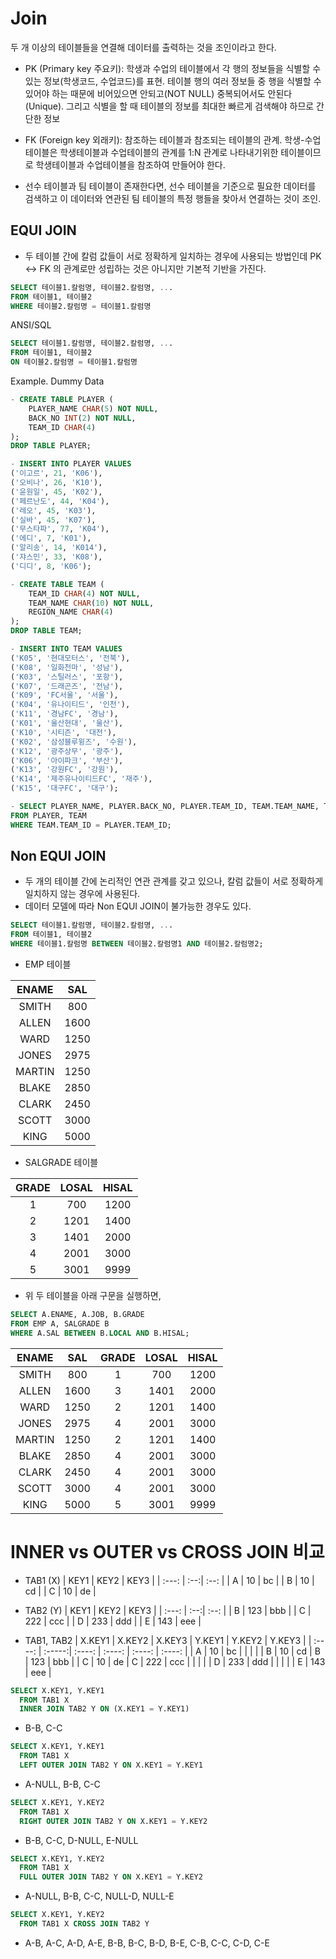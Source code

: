 # Join

두 개 이상의 테이블들을 연결해 데이터를 출력하는 것을 조인이라고 한다.

- PK (Primary key 주요키): 학생과 수업의 테이블에서 각 행의 정보들을 식별할 수 있는 정보(학생코드, 수업코드)를 표현. 테이블 행의 여러 정보들 중 행을 식별할 수 있어야 하는 때문에 비어있으면 안되고(NOT NULL) 중복되어서도 안된다(Unique). 그리고 식별을 할 때 테이블의 정보를 최대한 빠르게 검색해야 하므로 간단한 정보

- FK (Foreign key 외래키): 참조하는 테이블과 참조되는 테이블의 관계. 학생-수업 테이블은 학생테이블과 수업테이블의 관계를 1:N 관계로 나타내기위한 테이블이므로 학생테이블과 수업테이블을 참조하여 만들어야 한다.

- 선수 테이블과 팀 테이블이 존재한다면, 선수 테이블을 기준으로 필요한 데이터를 검색하고 이 데이터와 연관된 팀 테이블의 특정 행들을 찾아서 연결하는 것이 조인.

## EQUI JOIN

- 두 테이블 간에 칼럼 값들이 서로 정확하게 일치하는 경우에 사용되는 방법인데 PK <-> FK 의 관계로만 성립하는 것은 아니지만 기본적 기반을 가진다.

```SQL
SELECT 테이블1.칼럼명, 테이블2.칼럼명, ...
FROM 테이블1, 테이블2
WHERE 테이블2.칼럼명 = 테이블1.칼럼명
```

ANSI/SQL

```SQL
SELECT 테이블1.칼럼명, 테이블2.칼럼명, ...
FROM 테이블1, 테이블2
ON 테이블2.칼럼명 = 테이블1.칼럼명
```

Example. Dummy Data

```SQL
- CREATE TABLE PLAYER (
	PLAYER_NAME CHAR(5) NOT NULL,
    BACK_NO INT(2) NOT NULL,
    TEAM_ID CHAR(4)
);
DROP TABLE PLAYER;

- INSERT INTO PLAYER VALUES
('이고르', 21, 'K06'),
('오비나', 26, 'K10'),
('윤원일', 45, 'K02'),
('페르난도', 44, 'K04'),
('레오', 45, 'K03'),
('실바', 45, 'K07'),
('무스타파', 77, 'K04'),
('에디', 7, 'K01'),
('알리송', 14, 'K014'),
('쟈스민', 33, 'K08'),
('디디', 8, 'K06');

- CREATE TABLE TEAM (
	TEAM_ID CHAR(4) NOT NULL,
    TEAM_NAME CHAR(10) NOT NULL,
    REGION_NAME CHAR(4)
);
DROP TABLE TEAM;

- INSERT INTO TEAM VALUES
('K05', '현대모터스', '전북'),
('K08', '일화천마', '성남'),
('K03', '스틸러스', '포항'),
('K07', '드래곤즈', '전남'),
('K09', 'FC서울', '서울'),
('K04', '유나이티드', '인천'),
('K11', '경남FC', '경남'),
('K01', '울산현대', '울산'),
('K10', '시티즌', '대전'),
('K02', '삼성블루윙즈', '수원'),
('K12', '광주상무', '광주'),
('K06', '아이파크', '부산'),
('K13', '강원FC', '강원'),
('K14', '제주유나이티드FC', '재주'),
('K15', '대구FC', '대구');

- SELECT PLAYER_NAME, PLAYER.BACK_NO, PLAYER.TEAM_ID, TEAM.TEAM_NAME, TEAM.REGION_NAME
FROM PLAYER, TEAM
WHERE TEAM.TEAM_ID = PLAYER.TEAM_ID;
```

## Non EQUI JOIN

- 두 개의 테이블 간에 논리적인 연관 관계를 갖고 있으나, 칼럼 값들이 서로 정확하게 일치하지 않는 경우에 사용된다.
- 데이터 모델에 따라 Non EQUI JOIN이 불가능한 경우도 있다.

```SQL
SELECT 테이블1.칼럼명, 테이블2.칼럼명, ...
FROM 테이블1, 테이블2
WHERE 테이블1.칼럼명 BETWEEN 테이블2.칼럼명1 AND 테이블2.칼럼명2;
```

- EMP 테이블

| ENAME  | SAL  |
| :----: | :--: |
| SMITH  | 800  |
| ALLEN  | 1600 |
|  WARD  | 1250 |
| JONES  | 2975 |
| MARTIN | 1250 |
| BLAKE  | 2850 |
| CLARK  | 2450 |
| SCOTT  | 3000 |
|  KING  | 5000 |

- SALGRADE 테이블

| GRADE | LOSAL | HISAL |
| :---: | :---: | :---: |
|   1   |  700  | 1200  |
|   2   | 1201  | 1400  |
|   3   | 1401  | 2000  |
|   4   | 2001  | 3000  |
|   5   | 3001  | 9999  |

- 위 두 테이블을 아래 구문을 실행하면,

```SQL
SELECT A.ENAME, A.JOB, B.GRADE
FROM EMP A, SALGRADE B
WHERE A.SAL BETWEEN B.LOCAL AND B.HISAL;
```

| ENAME  | SAL  | GRADE | LOSAL | HISAL |
| :----: | :--: | :---: | :---: | :---: |
| SMITH  | 800  |   1   |  700  | 1200  |
| ALLEN  | 1600 |   3   | 1401  | 2000  |
|  WARD  | 1250 |   2   | 1201  | 1400  |
| JONES  | 2975 |   4   | 2001  | 3000  |
| MARTIN | 1250 |   2   | 1201  | 1400  |
| BLAKE  | 2850 |   4   | 2001  | 3000  |
| CLARK  | 2450 |   4   | 2001  | 3000  |
| SCOTT  | 3000 |   4   | 2001  | 3000  |
|  KING  | 5000 |   5   | 3001  | 9999  |

# INNER vs OUTER vs CROSS JOIN 비교

- TAB1 (X)
  | KEY1 | KEY2 | KEY3 |
  | :---: | :--:| :--: |
  | A | 10 | bc |
  | B | 10 | cd |
  | C | 10 | de |

- TAB2 (Y)
  | KEY1 | KEY2 | KEY3 |
  | :---: | :--:| :--: |
  | B | 123 | bbb |
  | C | 222 | ccc |
  | D | 233 | ddd |
  | E | 143 | eee |

- TAB1, TAB2
  | X.KEY1 | X.KEY2 | X.KEY3 | Y.KEY1 | Y.KEY2 | Y.KEY3 |
  | :----: | :-----:| :----: | :----: | :----: | :----: |
  | A | 10 | bc | | | |
  | B | 10 | cd | B | 123 | bbb |
  | C | 10 | de | C | 222 | ccc |
  | | | | D | 233 | ddd |
  | | | | E | 143 | eee |

```sql
SELECT X.KEY1, Y.KEY1
  FROM TAB1 X
  INNER JOIN TAB2 Y ON (X.KEY1 = Y.KEY1)
```

- B-B, C-C

```sql
SELECT X.KEY1, Y.KEY1
  FROM TAB1 X
  LEFT OUTER JOIN TAB2 Y ON X.KEY1 = Y.KEY1
```

- A-NULL, B-B, C-C

```sql
SELECT X.KEY1, Y.KEY2
  FROM TAB1 X
  RIGHT OUTER JOIN TAB2 Y ON X.KEY1 = Y.KEY2
```

- B-B, C-C, D-NULL, E-NULL

```sql
SELECT X.KEY1, Y.KEY2
  FROM TAB1 X
  FULL OUTER JOIN TAB2 Y ON X.KEY1 = Y.KEY2
```

- A-NULL, B-B, C-C, NULL-D, NULL-E

```sql
SELECT X.KEY1, Y.KEY2
  FROM TAB1 X CROSS JOIN TAB2 Y
```

- A-B, A-C, A-D, A-E, B-B, B-C, B-D, B-E, C-B, C-C, C-D, C-E
